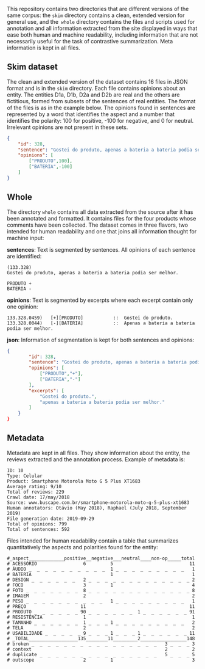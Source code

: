 This repository contains two directories that are different versions of the same corpus: the `skim` directory contains a clean, extended version for general use, and the` whole` directory contains the files and scripts used for annotation and all information extracted from the site displayed in ways that ease both human and machine readability, including information that are not necessarily useful for the task of contrastive summarization. Meta information is kept in all files.


## Skim dataset

The clean and extended version of the dataset contains 16 files in JSON format and is in the `skim` directory. Each file contains opinions about an entity. The entities D1a, D1b, D2a and D2b are real and the others are fictitious, formed from subsets of the sentences of real entities. The format of the files is as in the example below. The opinions found in sentences are represented by a word that identifies the aspect and a number that identifies the polarity: 100 for positive, -100 for negative, and 0 for neutral. Irrelevant opinions are not present in these sets.

```json
{
    "id": 328,
    "sentence": "Gostei do produto, apenas a bateria a bateria podia ser melhor.",
    "opinions": [
        ["PRODUTO",100],
        ["BATERIA",-100]
    ]
}
```


## Whole

The directory `whole` contains all data extracted from the source after it has been annotated and formatted. It contains files for the four products whose comments have been collected. The dataset comes in three flavors, two intended for human readability and one that joins all information thought for machine input:

**sentences**: Text is segmented by sentences. All opinions of each sentence are identified:
```
(133.328)
Gostei do produto, apenas a bateria a bateria podia ser melhor.

PRODUTO + 
BATERIA - 
```
**opinions**: Text is segmented by excerpts where each excerpt contain only one opinion:
```
133.328.0459)   [+][PRODUTO]           ::  Gostei do produto.
133.328.0044)   [-][BATERIA]           ::  Apenas a bateria a bateria podia ser melhor.
```
**json**: Information of segmentation is kept for both sentences and opinions:
```json
{
        "id": 328,    
        "sentence": "Gostei do produto, apenas a bateria a bateria podia ser melhor.",    
        "opinions": [
            ["PRODUTO","+"],
            ["BATERIA","-"]
        ],
        "excerpts": [
            "Gostei do produto.",
            "apenas a bateria a bateria podia ser melhor."
        ]          
    }
}
``` 

## Metadata

Metadata are kept in all files. They show information about the entity, the reviews extracted and the annotation process. Example of metadata is:
```buildoutcfg
ID: 10
Type: Celular
Product: Smartphone Motorola Moto G 5 Plus XT1683
Average rating: 9/10 
Total of reviews: 229
Crawl date: 17/may/2018 
Source: www.buscape.com.br/smartphone-motorola-moto-g-5-plus-xt1683
Human annotators: Otávio (May 2018), Raphael (July 2018, September 2019)
File generation date: 2019-09-29
Total of opinions: 799
Total of sentences: 592
```

Files intended for human readability contain a table that summarizes quantitatively the aspects and polarities found for the entity: 
```buildoutcfg
#_aspect_____________positive__negative___neutral____non-op_____total
# ACESSÓRIO                 6         5                            11
# ÁUDIO _  _  _  _  _  _  _  _  _  _  1 _  _  _  _  _  _  _  _  _   1
# BATERIA                             1                             1
# DESIGN _  _  _  _  _  _   2 _  _  _  _  _  _  _  _  _  _  _  _  _ 2
# FOCO                      3         1                             4
# FOTO _  _  _  _  _  _  _  8 _  _  _  _  _  _  _  _  _  _  _  _  _ 8
# IMAGEM                    2                                       2
# PESO _  _  _  _  _  _  _  _  _  _   1 _  _  _  _  _  _  _  _  _   1
# PREÇO                    11                                      11
# PRODUTO _  _  _  _  _  _ 90 _  _  _  _  _  _  1 _  _  _  _  _  _ 91
# RESISTÊNCIA               1                                       1
# TAMANHO _  _  _  _  _  _  1 _  _  _ 1 _  _  _  _  _  _  _  _  _   2
# TELA                      2                                       2
# USABILIDADE _  _  _  _  _ 9 _  _  _ 1 _  _  _ 1 _  _  _  _  _  _ 11
# _TOTAL__________________135________11_________2_________________148
# broken _  _  _  _  _  _  _  _  _  _  _  _  _  _  _  _   3 _  _  _ 3
# context                                                 2         2
# duplicate _  _  _  _  _  _  _  _  _  _  _  _  _  _  _   5 _  _  _ 5
# outscope                  2         1                             3
```